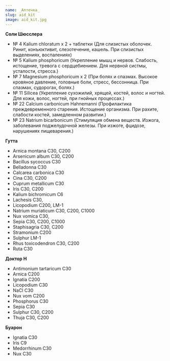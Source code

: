 ```yaml
---
name: _Аптечка_
slug: aid_kit
image: aid_kit.jpg
---
```

**Соли Шюсслера**

- № 4 Kalium chloratum х 2 + таблетки (Для слизистых оболочек. Ринит, конъюктивит, слезотечение, кашель. При слизистых выделениях, воспалениях)
- № 5 Kalium phosphoricum (Укрепление мышц и нервов. Слабость, истощение, тревога с сердцебиением. Для нервной систмы, усталости, стресса.)
- № 7 Magnesium phosphoricum х 2 (При болях и спазмах. Высокое кровяное давление, головные боли, стресс, бессонница. При спазмах, судорогах, болях.)
- № 11 Silicea (Укрепление сухожилий, хрящей, костей, волос и ногтей. Для кожи, волос, ногтей, при гнойных процессах.)
- № 22 Calcium carbonicum Hahnemanni (Профилактика преждевременного старения. Истощение организма. При рахите, слабости костей, замедленном развитии.)
- № 23 Natrium bicarbonicum (Стимуляция обмена веществ. Изжога, заболевания поджелудочной железы. При изжоге, фцидозе, нарушениях пищеварения.)

**Гутта**

- Arnica montana C30, C200
- Arsenicum album C30, C200
- Bacillus sycoccus C30
- Belladonna C30
- Calcarea carbonica C30
- Cina C30, C200
- Cuprum metallicum C30
- Iris C30, C200
- Kalium bichromicum C6
- Lachesis C30, 
- Licopodium C200, LM-1
- Natrium muriaticum C30, C200, C1000
- Nux vomica C30,
- Sepia C30, C200, C1000
- Staphisagria C30, C200
- Stramonium C200
- Sulphur LM-1
- Rhus toxicodendron C30, C200
- Ruta C30

**Доктор Н**

- Antimonium tartaricum C30
- Arnica C200
- Ignatia C200
- Licopodium C30
- NaCl C30
- Nux vom C200
- Phosphorus C30
- Sepia C30
- Sulphur C30, C200
- Thuja C30, C200

**Буарон**

- Ignatia C30
- Iris C9
- Medorrhinum C30
- Nux C30
